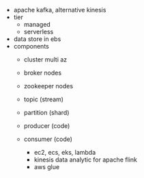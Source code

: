 - apache kafka, alternative kinesis
- tier
    - managed
    - serverless
- data store in ebs
- components
    - cluster multi az
    - broker nodes
    - zookeeper nodes

    - topic (stream)
    - partition (shard)
    - producer (code)
    - consumer (code)
        - ec2, ecs, eks, lambda
        - kinesis data analytic for apache flink
        - aws glue